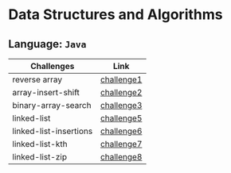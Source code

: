 # Data Structures and Algorithms

## Language: `Java`

| Challenges  |      Link     | 
|----------|:-------------:|
| reverse array |[challenge1](https://github.com/Marahmusleh/data-structures-and-algorithms/blob/main/java/arrayReverse1/README.md)| 
|array-insert-shift | [challenge2](https://github.com/Marahmusleh/data-structures-and-algorithms/blob/main/java/arrayInsertShift/README.md)| 
|binary-array-search|[challenge3](https://github.com/Marahmusleh/data-structures-and-algorithms/blob/main/java/array-binary-search/README.md) |
|linked-list|[challenge5](https://github.com/Marahmusleh/data-structures-and-algorithms/blob/main/java/linked-list/README.md)|
|linked-list-insertions|[challenge6](https://github.com/Marahmusleh/data-structures-and-algorithms/blob/linked-list-insertions/java/linked-list/README.md)|
|linked-list-kth|[challenge7](https://github.com/Marahmusleh/data-structures-and-algorithms/blob/main/java/linked-list/README.md)|
|linked-list-zip|[challenge8](https://github.com/Marahmusleh/data-structures-and-algorithms/blob/main/java/linked-list/README.md)|


 
